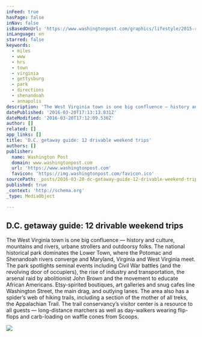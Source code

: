 ```yaml
---
inFeed: true
hasPage: false
inNav: false
isBasedOnUrl: 'https://www.washingtonpost.com/graphics/lifestyle/2015-regional-drives/'
inLanguage: en
starred: false
keywords:
  - miles
  - www
  - hrs
  - town
  - virginia
  - gettysburg
  - park
  - directions
  - shenandoah
  - annapolis
description: 'The West Virginia town is one big confluence — history and culture, mountains and rivers, urbane strollers and outdoorsy folks. The national historical park dominates the Lower Town, where the Potomac and Shenandoah rivers converge and Maryland, Virginia and West Virginia meet. The park spotlights seminal events including Civil War battles (and the revolving door of occupiers), the rise of industry and transportation, the arsenal raid by abolitionist John Brown and the movement to educate African Americans. Etsy-spirited boutiques, art galleries and snug cafes line Washington Street, the main drag, and outlying lanes. The area also has a spider’s web of hiking trails, including a section of the mother of all treks, the Appalachian Trail. The trail conservancy’s visitor center is a resource to all guests — long-distance marchers as well as day-walkers wearing flip-flops and carb-loading on waffle cones from Scoops.'
datePublished: '2016-03-20T17:13:13.831Z'
dateModified: '2016-03-20T17:12:09.536Z'
author: []
related: []
app_links: []
title: 'D.C. getaway guide: 12 drivable weekend trips'
authors: []
publisher:
  name: Washington Post
  domain: www.washingtonpost.com
  url: 'https://www.washingtonpost.com'
  favicon: 'https://img.washingtonpost.com/favicon.ico'
sourcePath: _posts/2016-03-20-dc-getaway-guide-12-drivable-weekend-trips.md
published: true
_context: 'http://schema.org'
_type: MediaObject

---
```

<article style=""><h1>D.C. getaway guide: 12 drivable weekend trips</h1><p>The West Virginia town is one big confluence — history and culture, mountains and rivers, urbane strollers and outdoorsy folks. The national historical park dominates the Lower Town, where the Potomac and Shenandoah rivers converge and Maryland, Virginia and West Virginia meet. The park spotlights seminal events including Civil War battles (and the revolving door of occupiers), the rise of industry and transportation, the arsenal raid by abolitionist John Brown and the movement to educate African Americans. Etsy-spirited boutiques, art galleries and snug cafes line Washington Street, the main drag, and outlying lanes. The area also has a spider’s web of hiking trails, including a section of the mother of all treks, the Appalachian Trail. The trail conservancy’s visitor center is a resource to all guests — long-distance marchers as well as day-walkers wearing flip-flops and carb-loading on waffle cones from Scoops.</p><img src="https://s3-us-west-2.amazonaws.com/the-grid-img/p/10e735a66337bb1fd30b6a000a57005eca62f7af.jpg" /></article>